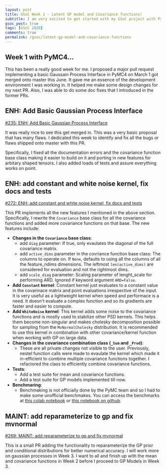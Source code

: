 ```yaml
---
layout: post
title: GSoC Week 1 - Latent GP model and Covariance functions!
subtitle: I am very excited to get started with my GSoC project with PyMC3 team!
gsoc_post: true
tags: [GSoC 2020]
comments: true
permalink: /gsoc/latent-gp-model-and-covariance-functions
---
```


## Week 1 with PyMC4...

This has been a really good week for me. I proposed a major pull request implementing a basic Gaussain Process Interface in PyMC4 on March 1 got merged onto master this June. It gave me an essence of the development environment I was working in. It helped me make some design changes for my next PR. Also, I was able to do some doc fixes that I introduced in the former PRs.

## ENH: Add Basic Gaussian Process Interface

[#235: ENH: Add Basic Gaussian Process Interface](https://github.com/pymc-devs/pymc4/pull/235)

It was really nice to see this get merged in. This was a very basic proposal that has many flaws. I dedicated this week to identify and fix all the bugs or flaws shipped onto master with this PR.

Specifically, I fixed all the documentation errors and the covariance function base class making it easier to build on it and porting in new features for arbitary shaped tensors. I also added loads of tests and assure everything works on point.

## ENH: add constant and white noise kernel, fix docs and tests

[#272: ENH: add constant and white noise kernel, fix docs and tests](https://github.com/pymc-devs/pymc4/pull/272)

This PR implements all the new features I mentioned in the above section. Specifically, I rewrite the `Covariance` base class for all the covariance functions and added more covariance functions on that base. The new features include:

- **Changes in the `Covariance` base class**:
  - add `diag` parameter: If true, only evaulates the diagonal of the full covariance matrix.
  - add `active_dims` parameter in the covriance function base class: The columns to operate on. If `None`, defaults to using all the columns of all the feature_ndims dimensions. The leftmost `len(active_dims)` are considered for evaluation and not the rightmost dims.
  - add `scale_diag` parameter: Scaling parameter of lenght_scale for performing ARD. Ignored if keyword argument `ARD=False`.
- **Add `Constant` kernel**: Constant kernel just evaluates to a constant value in the covarinace matrix and point evaluations irrespective of the input. It is very useful as a lightweight kernel when speed and performace is a need. It doesn't evaluate a complex function and so its gradients are faster and easier to compute.
- **Add `WhiteNoise` kernel**: This kernel adds some noise to the covariance functions and is mostly used to stabilize other PSD kernels. This helps them become non-singular and makes cholesky decomposition possible for sampling from the `MvNormalCholesky` distribution. It is recommended to use this kernel in combination with other covariance/kernel function when working with GP on large data.
- **Changes in the covariance combination class (`_Sum` and `_Prod`)**:
  - These are all private changes not visible to the user. Previously, nestel function calls were made to evaulate the kernel which made it in-efficient to combine multiple covariance functions together. I refactored the class to efficiently combine covariance functions.
- **Tests**:
  - Add a test suite for mean and covariance functions.
  - Add a test suite for GP models implemented till now.
- **Benchmaring**:
  - Benchmaking is not officially done by the PyMC team and so I had to make some unofficial benchmakes. You can access the benchmarks at [this colab notebook](https://colab.research.google.com/drive/1JQ17NyiFCopbiMjfMmoFVXDtoQr4S-qG?usp=sharing) or [this notebook on github](https://github.com/tirthasheshpatel/OOP-in-Python/blob/master/Performance_Review_PyMC3%2C_PyMC4.ipynb).

## MAINT: add reparameterize to gp and fix mvnormal

[#269: MAINT: add reparameterize to gp and fix mvnormal](https://github.com/pymc-devs/pymc4/pull/269)

This is a small PR adding the functionality to reparameterize the GP prior and conditional distributions for better numerical accuracy. I will work more on gaussian processes in Week 3. I want to all and finish up with the mean and covariance functions in Week 2 before I proceed to GP Models in Week 3.
